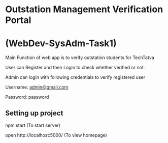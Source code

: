 # Outstation Management Verification Portal
# (WebDev-SysAdm-Task1)
Main Function of web app is to verify outstation students for TechTatva

User can Register and then Login to check whether verified or not.

Admin can login with following credentials to verify registered user

Username: admin@gmail.com

Password: password

## Setting up project
npm start (To start server)

open http://localhost:5000/ (To view homepage)

